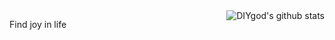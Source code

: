 <img align="right" src="https://github-readme-stats.vercel.app/api?username=zoiiiiii&show_icons=true&icon_color=0366d6&bg_color=ffffff&hide_title=true&hide=contribs&include_all_commits=true" alt="DIYgod's github stats"/>

Find joy in life

